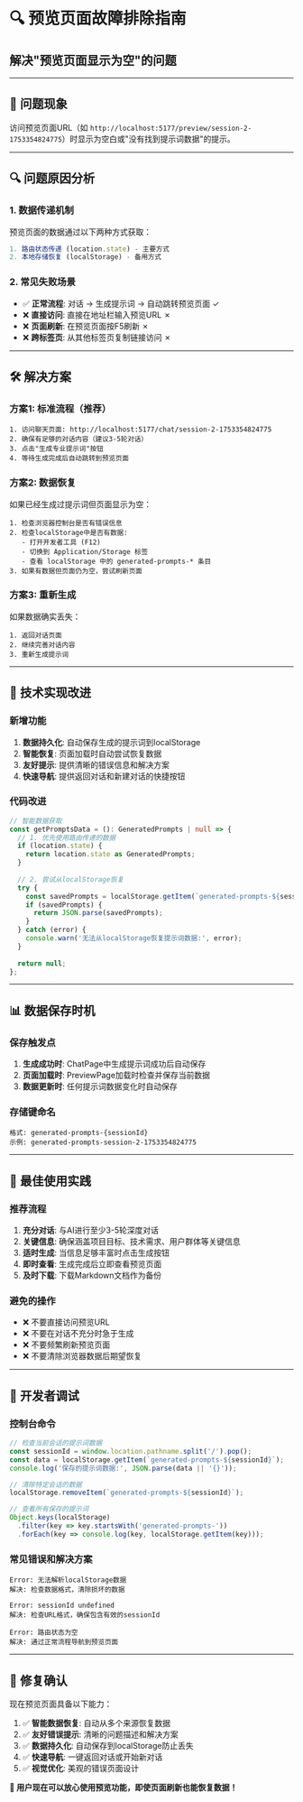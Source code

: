 # 🔍 预览页面故障排除指南
## 解决"预览页面显示为空"的问题

---

## 🚨 **问题现象**
访问预览页面URL（如 `http://localhost:5177/preview/session-2-1753354824775`）时显示为空白或"没有找到提示词数据"的提示。

---

## 🔍 **问题原因分析**

### **1. 数据传递机制**
预览页面的数据通过以下两种方式获取：
```typescript
1. 路由状态传递 (location.state) - 主要方式
2. 本地存储恢复 (localStorage) - 备用方式
```

### **2. 常见失败场景**
- ✅ **正常流程**: 对话 → 生成提示词 → 自动跳转预览页面 ✓
- ❌ **直接访问**: 直接在地址栏输入预览URL ✗
- ❌ **页面刷新**: 在预览页面按F5刷新 ✗
- ❌ **跨标签页**: 从其他标签页复制链接访问 ✗

---

## 🛠 **解决方案**

### **方案1: 标准流程（推荐）**
```
1. 访问聊天页面: http://localhost:5177/chat/session-2-1753354824775
2. 确保有足够的对话内容（建议3-5轮对话）
3. 点击"生成专业提示词"按钮
4. 等待生成完成后自动跳转到预览页面
```

### **方案2: 数据恢复**
如果已经生成过提示词但页面显示为空：
```
1. 检查浏览器控制台是否有错误信息
2. 检查localStorage中是否有数据:
   - 打开开发者工具 (F12)
   - 切换到 Application/Storage 标签
   - 查看 localStorage 中的 generated-prompts-* 条目
3. 如果有数据但页面仍为空，尝试刷新页面
```

### **方案3: 重新生成**
如果数据确实丢失：
```
1. 返回对话页面
2. 继续完善对话内容
3. 重新生成提示词
```

---

## 🔧 **技术实现改进**

### **新增功能**
1. **数据持久化**: 自动保存生成的提示词到localStorage
2. **智能恢复**: 页面加载时自动尝试恢复数据
3. **友好提示**: 提供清晰的错误信息和解决方案
4. **快速导航**: 提供返回对话和新建对话的快捷按钮

### **代码改进**
```typescript
// 智能数据获取
const getPromptsData = (): GeneratedPrompts | null => {
  // 1. 优先使用路由传递的数据
  if (location.state) {
    return location.state as GeneratedPrompts;
  }
  
  // 2. 尝试从localStorage恢复
  try {
    const savedPrompts = localStorage.getItem(`generated-prompts-${sessionId}`);
    if (savedPrompts) {
      return JSON.parse(savedPrompts);
    }
  } catch (error) {
    console.warn('无法从localStorage恢复提示词数据:', error);
  }
  
  return null;
};
```

---

## 📊 **数据保存时机**

### **保存触发点**
1. **生成成功时**: ChatPage中生成提示词成功后自动保存
2. **页面加载时**: PreviewPage加载时检查并保存当前数据
3. **数据更新时**: 任何提示词数据变化时自动保存

### **存储键命名**
```
格式: generated-prompts-{sessionId}
示例: generated-prompts-session-2-1753354824775
```

---

## 🎯 **最佳使用实践**

### **推荐流程**
1. **充分对话**: 与AI进行至少3-5轮深度对话
2. **关键信息**: 确保涵盖项目目标、技术需求、用户群体等关键信息
3. **适时生成**: 当信息足够丰富时点击生成按钮
4. **即时查看**: 生成完成后立即查看预览页面
5. **及时下载**: 下载Markdown文档作为备份

### **避免的操作**
- ❌ 不要直接访问预览URL
- ❌ 不要在对话不充分时急于生成
- ❌ 不要频繁刷新预览页面
- ❌ 不要清除浏览器数据后期望恢复

---

## 🔧 **开发者调试**

### **控制台命令**
```javascript
// 检查当前会话的提示词数据
const sessionId = window.location.pathname.split('/').pop();
const data = localStorage.getItem(`generated-prompts-${sessionId}`);
console.log('保存的提示词数据:', JSON.parse(data || '{}'));

// 清除特定会话的数据
localStorage.removeItem(`generated-prompts-${sessionId}`);

// 查看所有保存的提示词
Object.keys(localStorage)
  .filter(key => key.startsWith('generated-prompts-'))
  .forEach(key => console.log(key, localStorage.getItem(key)));
```

### **常见错误和解决方案**
```
Error: 无法解析localStorage数据
解决: 检查数据格式，清除损坏的数据

Error: sessionId undefined
解决: 检查URL格式，确保包含有效的sessionId

Error: 路由状态为空
解决: 通过正常流程导航到预览页面
```

---

## 🎉 **修复确认**

现在预览页面具备以下能力：
1. ✅ **智能数据恢复**: 自动从多个来源恢复数据
2. ✅ **友好错误提示**: 清晰的问题描述和解决方案
3. ✅ **数据持久化**: 自动保存到localStorage防止丢失
4. ✅ **快速导航**: 一键返回对话或开始新对话
5. ✅ **视觉优化**: 美观的错误页面设计

**🚀 用户现在可以放心使用预览功能，即使页面刷新也能恢复数据！** 
